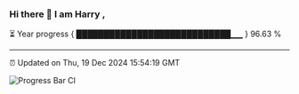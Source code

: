 ### Hi there 👋 I am Harry , 

⏳ Year progress { ████████████████████████████▁▁ } 96.63 %

---

⏰ Updated on Thu, 19 Dec 2024 15:54:19 GMT

![Progress Bar CI](https://github.com/duykhang68/duykhang68/workflows/Progress%20Bar%20CI/badge.svg)
